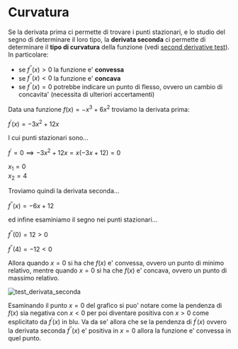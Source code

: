 # Curvatura  

Se la derivata prima ci permette di trovare i punti stazionari, e lo studio del segno di determinare il loro tipo, la **derivata seconda** ci permette di determinare il **tipo di curvatura** della funzione (vedi [second derivative test](https://en.m.wikipedia.org/wiki/Derivative_test#Second-derivative_test_(single_variable))). In particolare:  

* se $f^{\prime\prime}(x) \gt 0$ la funzione e' **convessa**
* se $f^{\prime\prime}(x) \lt 0$ la funzione e' **concava**
* se $f^{\prime\prime}(x) = 0$ potrebbe indicare un punto di flesso, ovvero un cambio di concavita' (necessita di ulteriori accertamenti)  

Data una funzione $f(x) = -x^3+6x^2$ troviamo la derivata prima:  

$f^\prime(x) = -3x^2+12x$  

I cui punti stazionari sono...  

$f^\prime = 0 \implies -3x^2+12x = x(-3x+12) = 0$  

$x_1 =0$  
$x_2 = 4$  

Troviamo quindi la derivata seconda...  

$f^{\prime\prime}(x) = -6x+12$  

ed infine esaminiamo il segno nei punti stazionari...  

$f^{\prime\prime}(0) = 12 \gt 0$  

$f^{\prime\prime}(4) = -12 \lt 0$  

Allora quando $x = 0$ si ha che $f(x)$ e' convessa, ovvero un punto di minimo relativo, mentre quando $x = 0$ si ha che $f(x)$ e' concava, ovvero un punto di massimo relativo.  

![test_derivata_seconda](https://github.com/user-attachments/assets/693f6a10-ad8b-4233-bf6b-24fb3b5c8fa1)    

Esaminando il punto $x = 0$ del grafico si puo' notare come la pendenza di $f(x)$ sia negativa con $x \lt 0$ per poi diventare positiva con $x \gt 0$ come esplicitato da $f^\prime(x)$ in blu. Va da se' allora che se la pendenza di $f^\prime(x)$ ovvero la derivata seconda $f^{\prime\prime}(x)$ e' positiva in $x = 0$ allora la funzione e' convessa in quel punto.  

